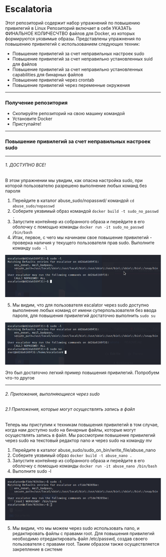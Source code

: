 # Escalatoria
Этот репозиторий содержит набор упражнений по повышению привилегий в Linux
Репозиторий включает в себя УКАЗАТЬ ФИНАЛЬНОЕ КОЛИЧЕСЧТВО файлов для Docker,
из которых формируются уязвимые образы. Представлены упражнения по повышению привилегий
с использованием следующих техник:

* Повышение привилегий за счет неправильных настроек sudo
* Повышение привилегий за счет неправильно установленных suid для файлов
* Повышение привилегий за счет неправильно установленных capabilities для бинарных файлов
* Повышение привилегий через crontab
* Повышение привилегий через переменные окружения
***
### Получение репозитория
* Скопируйте репозиторий на свою машину командой
* Установите Docker
* Приступайте!
***
### Повышение привилегий за счет неправильных настроек sudo
***
###### 1. ДОСТУПНО ВСЕ!
В этом упражнении мы увидим, как опасна настройка sudo, при которой пользователю разрешено 
выполнение любых команд без пароля
1.  Перейдите в каталог abuse_sudo/nopasswd/ командой `cd abuse_sudo/nopasswd`
2.  Соберите уязвимый образ командой `docker build -t sudo_no_passwd .`
3.  Запустите контейнер из собранного образа и перейдите в его оболочку с помощью команды
    `docker run -it sudo_no_passwd /bin/bash`
4.  Итак, первое, с чего мы начинаем свое повышение привилегий - проверка наличия у текущего пользователя прав sudo. Выполните команду `sudo -l`

![sudo -l result](/pictures/pic1.png)

5.  Мы видим, что для пользователя escalator через sudo доступно выполнение любых команд от имени суперпользователя без ввода пароля, для повышения привилегий достаточно выполнить `sudo su`

![sudo su result](/pictures/pic2.png)

Это был достаточно легкий пример повышения привилегий. Попробуем что-то другое

***
###### 2. Приложения, выполняющиеся через sudo
###### 2.1 Приложения, которые могут осуществлять запись в файл
Теперь мы приступим к техникам повышения привилегий в том случае, когда нам доступно sudo на бинарные файлы, которые могут осуществлять запись в файл. Мы рассмотрим повышение привилегий через sudo на текстовый редактор nano и через sudo на команду mv

1.  Перейдите в каталог abuse_sudo/sudo_on_bin/write_file/abuse_nano
2.  Соберите уязвимый образ `docker build -t abuse_nano .`
3.  Запустите контейнер из собранного образа и перейдите в его оболочку с помощью команды
    `docker run -it abuse_nano /bin/bash`
4.  Выполните sudo -l

![sudo -l result](/pictures/pic3.png)

5.  Мы видим, что мы можем через sudo использовать nano, и редактировать файлы с правами root. 
Для повышения привилегий необходимо отредактировать файл /etc/passwd, создав своего пользователя с правами root. 
Таким образом также осуществляется закрепление в системе
